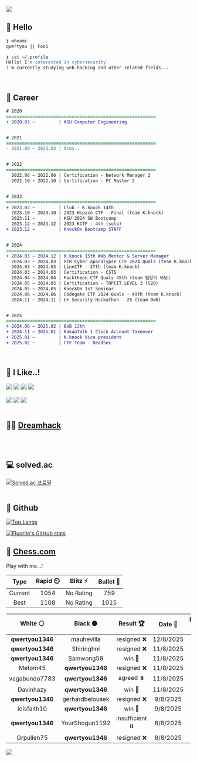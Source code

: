 <div align=left>
  <img src="https://capsule-render.vercel.app/api?type=waving&height=300&color=00f0e0&text=•⩊•" />
<br>

## 👋 Hello
```zsh
❯ whoami
qwertyou || Foo1

❯ cat ~/.profile
Hello! I'm interested in cybersecurity.
I'm currently studying web hacking and other related fields...
```
<br>
  
## 🌱 Career
```diff
# 2020
=========================================================
+ 2020.03 ~         | KGU Computer Engineering


# 2021
=========================================================
- 2021.09 ~ 2023.03 | Army..


# 2022
=========================================================
  2022.06 ~ 2022.06 | Certification - Network Manager 2
  2022.10 ~ 2022.10 | Certification - PC Master 2


# 2023
=========================================================
+ 2023.03 ~         | Club - K.knock 14th
  2023.10 ~ 2023.10 | 2023 Hspace CTF - Final (team K.knock)
  2023.11 ~         | KGU 2024 SW Bootcamp
  2023.12 ~ 2023.12 | 2023 KCTF - 4th (solo)
+ 2023.12 ~         | KnockOn Bootcamp STAFF


# 2024
=========================================================
+ 2024.03 ~ 2024.12 | K.knock 15th Web Mentor & Server Manager
  2024.03 ~ 2024.03 | HTB Cyber apocalypse CTF 2024 Quals (team K.knock)
  2024.03 ~ 2024.03 | LineCTF - 37th (team K.knock)
  2024.03 ~ 2024.03 | Certification - CSTS
  2024.04 ~ 2024.04 | Hacktheon CTF Quals 45th (team 팀장이 바보)
  2024.05 ~ 2024.05 | Certification - TOPCIT LEVEL 3 (520)
  2024.05 ~ 2024.05 | KnockOn 1st Seminar
  2024.06 ~ 2024.06 | Codegate CTF 2024 Quals - 49th (team K.knock)
  2024.11 ~ 2024.11 | U+ Security Hackathon - 25 (team 0w0)


# 2025
=========================================================
+ 2024.06 ~ 2025.02 | BoB 13th
+ 2024.11 ~ 2025.01 | KakaoTalk 1 Click Account Takeover
+ 2025.01 ~         | K.knock Vice president
+ 2025.02 ~         | CTF Team - DeadSec
```
<br>

## 🔨 I Like..!
<img src="https://img.shields.io/badge/Java-ED8B00?style=for-the-badge&logo=openjdk&logoColor=white">
<img src="https://img.shields.io/badge/python-3776AB?style=for-the-badge&logo=python&logoColor=white">
<img src="https://img.shields.io/badge/PHP-777BB4?style=for-the-badge&logo=php&logoColor=white">
<img src="https://img.shields.io/badge/Node.js-43853D?style=for-the-badge&logo=node.js&logoColor=white">
<br><br>
<img src="https://img.shields.io/badge/linux-FCC624?style=for-the-badge&logo=linux&logoColor=black"> 
<img src="https://img.shields.io/badge/docker-%230db7ed.svg?style=for-the-badge&logo=docker&logoColor=white">
<img src="https://img.shields.io/badge/GIT-E44C30?style=for-the-badge&logo=git&logoColor=white">
<br><br>

## 👨‍💻 [Dreamhack](https://dreamhack.io/users/40186)
<br><br>


## 💻 solved.ac
[![Solved.ac
프로필](http://mazassumnida.wtf/api/v2/generate_badge?boj=qwertyou)](https://solved.ac/qwertyou)
<br><br>

## 🚀 Github
[![Top Langs](https://github-readme-stats.vercel.app/api/top-langs/?username=qw3rtyou&layout=compact)](https://github.com/qw3rtyou/github-readme-stats)

[![Fluorite's GitHub stats](https://github-readme-stats.vercel.app/api?username=qw3rtyou)](https://github.com/anuraghazra/github-readme-stats)

## 🏁 [Chess.com](https://www.chess.com/)
Play with me...!
<!--START_SECTION:chessStats-->
<!-- Automatically generated with https://github.com/Balastrong/chess-stats-action -->

| Type | Rapid ⏲️ | Blitz ⚡ | Bullet 🔫 |
|:---:|:---:|:---:|:---:|
| Current | 1054 | No Rating | 759 |
| Best | 1108 | No Rating | 1015 |

| White ⚪ | Black ⚫ | Result 🏆 | Date 📅 | Position 🗺️ | Type 🕕 |
|:---:|:---:|:---:|:---:|:---:|:---:|
| **qwertyou1346** | mauhevilla | resigned ❌ | 12/8/2025 | <a href="http://www.ee.unb.ca/cgi-bin/tervo/fen.pl?select=1q3r1k/6pp/p2r1p1n/3Q4/2P5/1P3PP1/P5BP/R6K w - - 0 28">Link</a> | Rapid |
| **qwertyou1346** | Shiringhni | resigned ❌ | 11/8/2025 | <a href="http://www.ee.unb.ca/cgi-bin/tervo/fen.pl?select=5rk1/6pp/1p6/p4P2/3Pp3/2P2nQ1/7P/6qK w - - 0 33">Link</a> | Rapid |
| **qwertyou1346** | Samwong59 | win 🥇 | 11/8/2025 | <a href="http://www.ee.unb.ca/cgi-bin/tervo/fen.pl?select=r2qkbnr/pppb1ppp/3p4/3Q4/2B1P3/8/PPP2PPP/RNB1K2R b KQkq - 3 7">Link</a> | Rapid |
| Metom45 | **qwertyou1346** | resigned ❌ | 11/8/2025 | <a href="http://www.ee.unb.ca/cgi-bin/tervo/fen.pl?select=rq3r1k/p2n3p/2P2pN1/8/5Q2/1P1bP3/P2B1PPP/R3K2R b KQ - 0 21">Link</a> | Rapid |
| vagabundo7783 | **qwertyou1346** | agreed ⏸️ | 11/8/2025 | <a href="http://www.ee.unb.ca/cgi-bin/tervo/fen.pl?select=4QBk1/2R4p/6p1/8/p7/P5PP/5q1K/8 w - - 4 44">Link</a> | Rapid |
| Davinhazy | **qwertyou1346** | win 🥇 | 11/8/2025 | <a href="http://www.ee.unb.ca/cgi-bin/tervo/fen.pl?select=5k2/2p4r/6pp/1b3p2/2N2R2/2b2N2/P4PPP/1r4K1 w - - 4 28">Link</a> | Rapid |
| **qwertyou1346** | gerhardbelousek | resigned ❌ | 9/8/2025 | <a href="http://www.ee.unb.ca/cgi-bin/tervo/fen.pl?select=8/8/5r2/p3b1kP/P5P1/1B5K/8/8 w - - 1 55">Link</a> | Rapid |
| loisfaith10 | **qwertyou1346** | win 🥇 | 9/8/2025 | <a href="http://www.ee.unb.ca/cgi-bin/tervo/fen.pl?select=3K4/3q4/3k4/8/8/8/8/8 w - - 40 76">Link</a> | Rapid |
| **qwertyou1346** | YourShogun1192 | insufficient ⏸️ | 8/8/2025 | <a href="http://www.ee.unb.ca/cgi-bin/tervo/fen.pl?select=8/8/8/5k2/8/6K1/8/8 w - - 0 52">Link</a> | Rapid |
| Grpullen75 | **qwertyou1346** | resigned ❌ | 8/8/2025 | <a href="http://www.ee.unb.ca/cgi-bin/tervo/fen.pl?select=8/P7/8/5k2/3p4/2pN4/P1K5/8 b - - 0 55">Link</a> | Rapid |

<!--END_SECTION:chessStats-->


<img src="https://capsule-render.vercel.app/api?type=waving&color=00f0e0&height=150&section=footer" />
</div>


